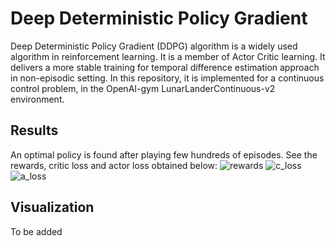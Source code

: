 # Deep Deterministic Policy Gradient
Deep Deterministic Policy Gradient (DDPG) algorithm is a widely used algorithm in reinforcement learning. It is a member of Actor Critic learning. It delivers a more stable training for temporal difference estimation approach in non-episodic setting. In this repository, it is implemented for a continuous control problem, in the OpenAI-gym LunarLanderContinuous-v2 environment.

## Results
An optimal policy is found after playing few hundreds of episodes. See the rewards, critic loss and actor loss obtained below:
![rewards](https://user-images.githubusercontent.com/40629085/129002217-ddabfde9-71af-41b8-874e-8eb07c5dfa26.png)
![c_loss](https://user-images.githubusercontent.com/40629085/129002303-5a72bf2c-9e6d-4852-8ec0-4304d3b019ed.png)
![a_loss](https://user-images.githubusercontent.com/40629085/129002330-c0fb4cec-4377-4aa2-8147-89f3cd4476d2.png)

## Visualization
To be added
